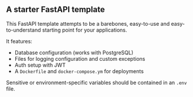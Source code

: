 ## A starter FastAPI template

This FastAPI template attempts to be a barebones, easy-to-use and easy-to-understand starting point for your applications.

It features:

- Database configuration (works with PostgreSQL)
- Files for logging configuration and custom exceptions
- Auth setup with JWT
- A `Dockerfile` and `docker-compose.ym` for deployments

Sensitive or environment-specific variables should be contained in an `.env` file.
